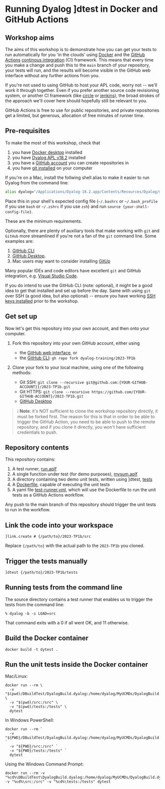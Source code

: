 # Running Dyalog ]dtest in Docker and GitHub Actions

## Workshop aims

The aims of this workshop is to demonstrate how you can get your tests to run automatically for you 'in the clouds' using [Docker](https://www.docker.com/) and the [GitHub Actions](https://github.com/features/actions) [continous integration](https://en.wikipedia.org/wiki/Continuous_integration) (CI) framework. This means that every time you make a change and push this to the `main` branch of your repository, your tests will run, and the results will become visible in the GitHub web interface without any further actions from you.

If you're not used to using GitHub to host your APL code, worry not -- we'll work it through together. Even if you prefer another source code revisioning system, or another CI framework (like [circle](https://circleci.com/) or [jenkins](https://www.jenkins.io/)), the broad strokes of the approach we'll cover here should hopefully still be relevant to you.

GitHub Actions is free to use for public repositories, and private repositories get a limited, but generous, allocation of free minutes of runner time.

## Pre-requisites

To make the most of this workshop, check that

1. you have [Docker desktop](https://www.docker.com/products/docker-desktop/) installed
2. you have [Dyalog APL v18.2](https://www.dyalog.com/download-zone.htm) installed
3. you have a [GitHub account](https://github.com/join) you can create repositories in
4. you have [git installed](https://github.com/git-guides/install-git) on your computer

If you're on a Mac, install the follwing shell alias to make it easier to run Dyalog from the command line:
```sh
alias dyalog="/Applications/Dyalog-18.2.app/Contents/Resources/Dyalog/mapl"
```

Place this in your shell's expected config file (`~/.bashrc` or `~/.bash_profile` if you use `bash` or `~/.zshrc` if you use `zsh`) and run `source {your-shell-config-file}`.

These are the minimum requirements.

Optionally, there are plenty of auxiliary tools that make working with `git` and `GitHub` more streamlined if you're not a fan of the `git` command line. Some examples are:

1. [GitHub CLI](https://cli.github.com/)
2. [GitHub Desktop](https://docs.github.com/en/desktop/installing-and-authenticating-to-github-desktop/installing-github-desktop). 
3. Mac users may want to consider installing [GitUp](https://gitup.co/)

Many popular IDEs and code editors have excellent `git` and GitHub integration, e.g. [Visual Studio Code](https://code.visualstudio.com/docs/sourcecontrol/overview).

If you do intend to use the GitHub CLI (note: optional), it might be a good idea to get that installed and set up before the day. Same with using `git` over SSH (a good idea, but also optional) -- ensure you have working [SSH keys installed](https://docs.github.com/en/authentication/connecting-to-github-with-ssh/adding-a-new-ssh-key-to-your-github-account) prior to the workshop.

## Get set up

Now let's get this repository into your own account, and then onto your computer.

1. Fork this repository into your own GitHub account, either using
    * the [GitHub web interface](https://docs.github.com/en/repositories/creating-and-managing-repositories/cloning-a-repository), or
    * the [GitHub CLI](https://cli.github.com/): `gh repo fork dyalog-training/2023-TP1b`

2. Clone your fork to your local machine, using one of the following methods:
    * Git SSH: `git clone --recursive git@github.com:{YOUR-GITHUB-ACCOUNT}}/2023-TP1b.git`
    * Git HTTPS: `git clone --recursive https://github.com/{YOUR-GITHUB-ACCOUNT}/2023-TP1b.git`
    * [GitHub Desktop](https://docs.github.com/en/desktop/adding-and-cloning-repositories/cloning-a-repository-from-github-to-github-desktop)

> ℹ️ **Note**: it's NOT sufficient to clone the workshop repository directly, it must be forked first. The reason for this is that in order to be able to trigger the GitHub Action, you need to be able to push to the remote repository, and if you clone it directly, you won't have sufficient credentials to push.

## Repository contents

This repository contains:

1. A test runner, [run.aplf](https://github.com/dyalog-training/2023-TP1b/blob/main/src/run.aplf)
2. A single function under test (for demo purposes), [mysum.aplf](https://github.com/dyalog-training/2023-TP1b/blob/main/src/mysum.aplf)
3. A directory containing two demo unit tests, written using ]dtest, [tests](https://github.com/dyalog-training/2023-TP1b/tree/main/tests)
4. A [Dockerfile](https://github.com/dyalog-training/2023-TP1b/blob/main/Dockerfile), capable of executing the unit tests
5. A yaml file [test-runner.yml](https://github.com/dyalog-training/2023-TP1b/blob/main/.github/workflows/test-runner.yml), which will use the Dockerfile to run the unit tests as a GitHub Actions workflow.

Any push to the main branch of this repository should trigger the unit tests to run in the workflow.

## Link the code into your workspace

    ]link.create # {/path/to}/2023-TP1b/src

Replace `{/path/to}` with the actual path to the `2023-TP1b` you cloned.

## Trigger the tests manually

    ]dtest {/path/to}/2023-TP1b/tests

## Running tests from the command line

The source directory contains a test runner that enables us to trigger the tests from the command line:

```
% dyalog -b -s LOAD=src
```
That command exits with a 0 if all went OK, and 11 otherwise.


## Build the Docker container

```
docker build -t dytest .
```

## Run the unit tests inside the Docker container

Mac/Linux:
```
docker run --rm \
  -v "$(pwd)/DBuildTest/DyalogBuild.dyalog:/home/dyalog/MyUCMDs/DyalogBuild.dyalog" \
  -v "$(pwd)/src:/src" \
  -v "$(pwd)/tests:/tests" \
  dytest
```

In Windows PowerShell:
```
docker run --rm `
  -v "${PWD}/DBuildTest/DyalogBuild.dyalog:/home/dyalog/MyUCMDs/DyalogBuild.dyalog" `
  -v "${PWD}/src:/src" `
  -v "${PWD}/tests:/tests" `
  dytest
```

Using the Windows Command Prompt:
```
docker run --rm -v "%cd%\DBuildTest\DyalogBuild.dyalog:/home/dyalog/MyUCMDs/DyalogBuild.dyalog" -v "%cd%\src:/src" -v "%cd%\tests:/tests" dytest
```

